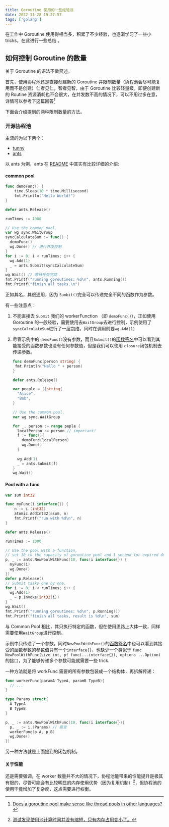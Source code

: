```yaml
---
title: Goroutine 使用的一些经验谈
date: 2022-11-28 19:27:57
tags: ['golang']
---
```


在工作中 Goroutine 使用得相当多，积累了不少经验，也逐渐学习了一些小 tricks，在此进行一些总结 。

## 如何控制 Goroutine 的数量

关于 Goroutine 的语法不做赘述。

首先，使用协程池还是直接创建新的 Goroutine 并限制数量（协程池会尽可能复用而不是创建）仁者见仁，智者见智，由于 Goroutine 比较轻量级，即便创建新的 Routine 资源消耗也不会很大，在并发数不高的情况下，可以不用过多在意，详情可以参考下这篇回答[^1]

下面会介绍提到的两种限制数量的方法。

### 开源协程池

主流的为以下两个：

- [tunny](https://github.com/Jeffail/tunny)
- [ants](https://github.com/panjf2000/ants)

以 ants 为例，ants 在 [README](https://github.com/panjf2000/ants#-how-to-use) 中其实有比较详细的介绍:

#### common pool

```go
func demoFunc() {
	time.Sleep(10 * time.Millisecond)
	fmt.Println("Hello World!")
}

defer ants.Release()

runTimes := 1000

// Use the common pool.
var wg sync.WaitGroup
syncCalculateSum := func() {
  demoFunc()
  wg.Done() // 进行并发控制
}
for i := 0; i < runTimes; i++ {
  wg.Add(1)
  _ = ants.Submit(syncCalculateSum)
}
wg.Wait() // 等待任务完成
fmt.Printf("running goroutines: %d\n", ants.Running())
fmt.Printf("finish all tasks.\n")
```

正如其名，其很通用，因为 `Sumbit()`完全可以传递完全不同的函数作为参数。

有一些注意点：

1. 不能直接去 `Submit` 我们的 workerFunction （即 `demoFunc()`），正如使用 Goroutine 的一般经验，需要使用去`WaitGroup`去进行控制，示例使用了`syncCalculateSum`进行了一层包络，同时在调用前要`wg.Add(1)`

2. 尽管示例中的 `demoFunc()`没有参数，而且`Submit()`的[函数签名](https://github.com/panjf2000/ants/blob/master/pool.go#L164)中可以看到其能接受的函数参数也没有任何参数值，但是我们可以使用 `closure`闭包机制去传递参数。

   ```go
   func demoFunc(person string) {
   	fmt.Println("Hello " + person)
   }
   
   defer ants.Release()
   
   var people = []string{
     "Alice",
     "Bob",
   }
   
   // Use the common pool.
   var wg sync.WaitGroup
   
   for _, person := range peple {
     localPerson := person // important!
     f := func(){
       demoFunc(localPerson)
       wg.Done()
     }
     
     wg.Add(1)
     _ = ants.Submit(f)
   }
   wg.Wait()
   ```

#### Pool with a func

```go
var sum int32

func myFunc(i interface{}) {
	n := i.(int32)
	atomic.AddInt32(&sum, n)
	fmt.Printf("run with %d\n", n)
}

defer ants.Release()

runTimes := 1000

// Use the pool with a function,
// set 10 to the capacity of goroutine pool and 1 second for expired duration.
p, _ := ants.NewPoolWithFunc(10, func(i interface{}) {
  myFunc(i)
  wg.Done()
})
defer p.Release()
// Submit tasks one by one.
for i := 0; i < runTimes; i++ {
  wg.Add(1)
  _ = p.Invoke(int32(i))
}
wg.Wait()
fmt.Printf("running goroutines: %d\n", p.Running())
fmt.Printf("finish all tasks, result is %d\n", sum)
```

与 Common Pool 相比，其只执行特定的函数，但在使用思路上大体一致，同样需要使用`WaitGroup`进行控制。

示例中只传递了一个参数，同时`NewPoolWithFunc()`的[函数签名](https://github.com/panjf2000/ants/blob/master/pool_func.go#L127)中也可以看到其接受的函数参数的参数值只有一个`interface{}`，也缺少一个类似于 `func NewPoolWithFunc(size int, pf func(...interface{}), options ...Option)` 的接口，为了能够传递多个参数可能就需要一些 trick.

一种方法就是将 workFunc 需要的所有参数包装成一个结构体，再拆解传递：

```go
func workerFunc(paramA TypeA, paramB TypeB){
  // ...
}

type Params struct{
  A TypeA
  B TypeB
}

p, _ := ants.NewPoolWithFunc(10, func(i interface{}){
  p, _ := i.(Params) // 断言
  workerFunc(p.A, p.B)
  wg.Done()
})
```

另一种方法就是上面提到的闭包机制。

#### 关于性能

还是需要强调，在 worker 数量并不大的情况下，协程池能带来的性能提升是极其有限的，尽管可能会有比较明显的内存使用优势（因为复用机制）[^2]，但协程池的使用毕竟增加了复杂度，这点需要进行权衡。



[^1]: [Does a goroutine pool make sense like thread pools in other languages?](https://stackoverflow.com/questions/48659334/does-a-goroutine-pool-make-sense-like-thread-pools-in-other-languages)

[^2]: [测试发现使用池计算时间并没有缩短，只有内存占用变小了。](https://github.com/panjf2000/ants/issues/1)
